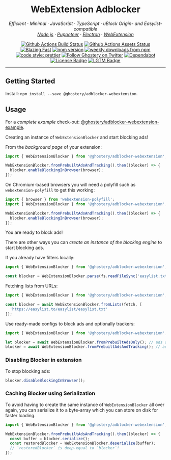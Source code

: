 <h1 align="center">WebExtension Adblocker</h2>

<p align="center">
  <em>
    Efficient
    · Minimal
    · JavaScript
    · TypeScript
    · uBlock Origin- and Easylist-compatible
  </em>
  <br />
  <em>
    <a href="https://github.com/ghostery/adblocker/tree/master/packages/adblocker">Node.js</a>
    · <a href="https://github.com/ghostery/adblocker/tree/master/packages/adblocker-puppeteer">Puppeteer</a>
    · <a href="https://github.com/ghostery/adblocker/tree/master/packages/adblocker-electron">Electron</a>
    · <a href="https://github.com/ghostery/adblocker/tree/master/packages/adblocker-webextension">WebExtension</a>
  </em>
</p>

<p align="center">
  <a href="https://github.com/ghostery/adblocker/actions?query=workflow%3ATests">
    <img alt="Github Actions Build Status" src="https://img.shields.io/github/actions/workflow/status/ghostery/adblocker/tests.yml?branch=master&label=tests&style=flat-square"></a>
  <a href="https://github.com/ghostery/adblocker/actions?query=workflow%3Assets">
    <img alt="Github Actions Assets Status" src="https://img.shields.io/github/actions/workflow/status/ghostery/adblocker/assets.yml?branch=master&label=assets&style=flat-square"></a>
  <a href="https://twitter.com/acdlite/status/974390255393505280">
    <img alt="Blazing Fast" src="https://img.shields.io/badge/speed-blazing%20%F0%9F%94%A5-brightgreen.svg?style=flat-square"></a>
  <a href="https://www.npmjs.com/package/@ghostery/adblocker">
    <img alt="npm version" src="https://img.shields.io/npm/v/@ghostery/adblocker.svg?style=flat-square"></a>
  <a href="https://www.npmjs.com/package/@ghostery/adblocker">
    <img alt="weekly downloads from npm" src="https://img.shields.io/npm/dw/@ghostery/adblocker.svg?style=flat-square"></a>
  <br/>
  <a href="#badge">
    <img alt="code style: prettier" src="https://img.shields.io/badge/code_style-prettier-ff69b4.svg?style=flat-square"></a>
  <a href="https://twitter.com/ghostery">
    <img alt="Follow Ghostery on Twitter" src="https://img.shields.io/twitter/follow/ghostery.svg?label=follow+ghostery&style=flat-square"></a>
  <a href="https://github.com/ghostery/adblocker">
    <img alt="Dependabot" src="https://img.shields.io/badge/dependabot-enabled-brightgreen?logo=dependabot&style=flat-square"></a>
  <a href="https://github.com/ghostery/adblocker/blob/master/LICENSE">
    <img alt="License Badge" src="https://img.shields.io/github/license/ghostery/adblocker?style=flat-square"></a>
  <a href="https://lgtm.com/projects/g/ghostery/adblocker?mode=list">
    <img alt="LGTM Badge" src="https://img.shields.io/lgtm/alerts/github/ghostery/adblocker?style=flat-square"></a>
</p>

---

## Getting Started

Install: `npm install --save @ghostery/adblocker-webextension`.

## Usage

For a *complete example* check-out: [@ghostery/adblocker-webextension-example](https://github.com/ghostery/adblocker/tree/master/packages/adblocker-webextension-example).

Creating an instance of `WebExtensionBlocker` and start blocking ads!

From the *background page* of your extension:

```javascript
import { WebExtensionBlocker } from '@ghostery/adblocker-webextension';

WebExtensionBlocker.fromPrebuiltAdsAndTracking().then((blocker) => {
  blocker.enableBlockingInBrowser(browser);
});
```

On Chromium-based browsers you will need a polyfill such as
`webextension-polyfill` to get this working:

```javascript
import { browser } from 'webextension-polyfill';
import { WebExtensionBlocker } from '@ghostery/adblocker-webextension';

WebExtensionBlocker.fromPrebuiltAdsAndTracking().then((blocker) => {
  blocker.enableBlockingInBrowser(browser);
});
```

You are ready to block ads!

There are other ways you can *create an instance of the blocking engine* to
start blocking ads.

If you already have filters locally:
```javascript
import { WebExtensionBlocker } from '@ghostery/adblocker-webextension';

const blocker = WebExtensionBlocker.parse(fs.readFileSync('easylist.txt', 'utf-8'));
```

Fetching lists from URLs:
```javascript
import { WebExtensionBlocker } from '@ghostery/adblocker-webextension';

const blocker = await WebExtensionBlocker.fromLists(fetch, [
  'https://easylist.to/easylist/easylist.txt'
]);
```

Use ready-made configs to block ads and optionally trackers:
```javascript
import { WebExtensionBlocker } from '@ghostery/adblocker-webextension';

let blocker = await WebExtensionBlocker.fromPrebuiltAdsOnly(); // ads only
blocker = await WebExtensionBlocker.fromPrebuiltAdsAndTracking(); // ads and tracking
```

### Disabling Blocker in extension

To stop blocking ads:

```javascript
blocker.disableBlockingInBrowser();
```

### Caching Blocker using Serialization

To avoid having to create the same instance of `WebExtensionBlocker` all over again,
you can serialize it to a byte-array which you can store on disk for faster
loading.

```javascript
import { WebExtensionBlocker } from '@ghostery/adblocker-webextension';

WebExtensionBlocker.fromPrebuiltAdsAndTracking().then((blocker) => {
  const buffer = blocker.serialize();
  const restoredBlocker = WebExtensionBlocker.deserialize(buffer);
  // `restoredBlocker` is deep-equal to `blocker`!
});
```
